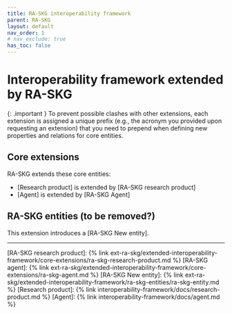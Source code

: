 ```yaml
---
title: RA-SKG interoperability framework
parent: RA-SKG
layout: default
nav_order: 1
# nav_exclude: true
has_toc: false
---
```

# Interoperability framework extended by RA-SKG

{: .important }
To prevent possible clashes with other extensions, each extension is assigned a unique prefix (e.g., the acronym you provided upon requesting an extension) that you need to prepend when defining new properties and relations for core entities.

## Core extensions
RA-SKG extends these core entities:
- [Research product] is extended by [RA-SKG research product]
- [Agent] is extended by [RA-SKG Agent]



## RA-SKG entities (to be removed?)
This extension introduces a [RA-SKG New entity].


----
[RA-SKG research product]: {% link ext-ra-skg/extended-interoperability-framework/core-extensions/ra-skg-research-product.md %}
[RA-SKG agent]: {% link ext-ra-skg/extended-interoperability-framework/core-extensions/ra-skg-agent.md %}
[RA-SKG New entity]: {% link ext-ra-skg/extended-interoperability-framework/ra-skg-entities/ra-skg-entity.md %}
[Research product]: {% link interoperability-framework/docs/research-product.md %}
[Agent]: {% link interoperability-framework/docs/agent.md %}
